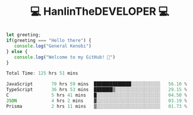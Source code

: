 # <p align="center"> 💻 HanlinTheDEVELOPER 💻 </p>
 ```js
let greeting;
 if(greeting === "Hello there") {
    console.log("General Kenobi")
} else { 
    console.log("Welcome to my GitHub! 👋")
}
```



<!--START_SECTION:waka-->

```js
Total Time: 125 hrs 51 mins

JavaScript       70 hrs 59 mins  ██████████████░░░░░░░░░░░   56.10 %
TypeScript       36 hrs 53 mins  ███████▒░░░░░░░░░░░░░░░░░   29.15 %
C                5 hrs 41 mins   █░░░░░░░░░░░░░░░░░░░░░░░░   04.50 %
JSON             4 hrs 2 mins    ▓░░░░░░░░░░░░░░░░░░░░░░░░   03.19 %
Prisma           2 hrs 11 mins   ▒░░░░░░░░░░░░░░░░░░░░░░░░   01.73 %
```

<!--END_SECTION:waka-->



